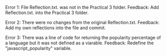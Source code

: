 Error 1: File Reflection.txt. was not in the Practical 3 folder.
Feedback: Add Reflection.txt. into the Practical 3 folder.

Error 2: There were no changes from the original Reflection.txt.
Feedback: Add my own reflections into the file and commit.

Error 3: There was a line of code for returning the popularity percentage of a language but it was not defined as a viarable.
Feedback: Redefine the "javascript_popularity" variable.